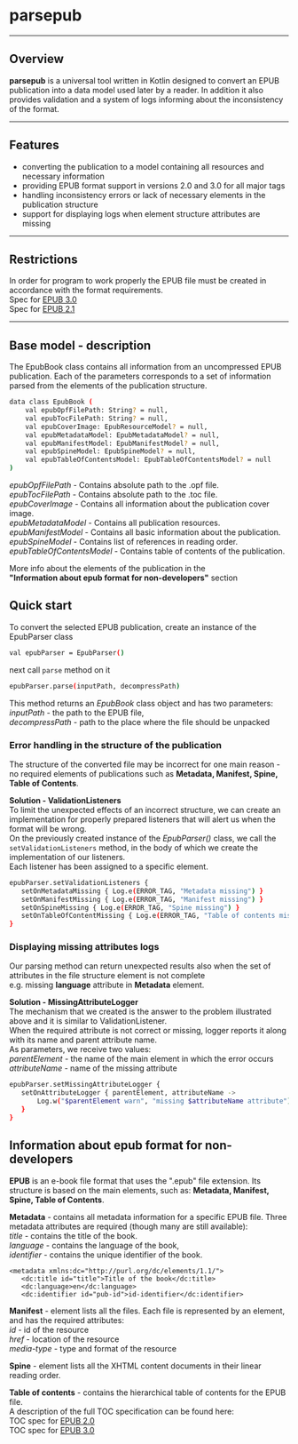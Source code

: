 # parsepub

---

## **Overview**

**parsepub** is a universal tool written in Kotlin designed to convert an EPUB publication into a data model used later by a reader. In addition it also provides validation and a system of logs informing about the inconsistency of the format.  

---

## **Features**

* converting the publication to a model containing all resources and necessary information
* providing EPUB format support in versions 2.0 and 3.0 for all major tags
* handling inconsistency errors or lack of necessary elements in the publication structure
* support for displaying logs when element structure attributes are missing

---

## Restrictions
In order for program to work properly the EPUB file must be created in accordance with the format requirements.   
Spec for [EPUB 3.0](http://idpf.org/epub/30)  
Spec for [EPUB 2.1](http://idpf.org/epub/201)

---
## Base model - description
The EpubBook class contains all information from an uncompressed EPUB publication.
Each of the parameters corresponds to a set of information parsed from the elements of the publication structure.
```bash
data class EpubBook (
    val epubOpfFilePath: String? = null,
    val epubTocFilePath: String? = null,
    val epubCoverImage: EpubResourceModel? = null,
    val epubMetadataModel: EpubMetadataModel? = null,
    val epubManifestModel: EpubManifestModel? = null,
    val epubSpineModel: EpubSpineModel? = null,
    val epubTableOfContentsModel: EpubTableOfContentsModel? = null
)
```
*epubOpfFilePath* - Contains absolute path to the .opf file.  
*epubTocFilePath* - Contains absolute path to the .toc file.  
*epubCoverImage* - Contains all information about the publication cover image.  
*epubMetadataModel* - Contains all publication resources.  
*epubManifestModel* -  Contains all basic information about the publication.  
*epubSpineModel* -  Contains list of references in reading order.  
*epubTableOfContentsModel* - Contains table of contents of the publication.  

More info about the elements of the publication in the  
**"Information about epub format for non-developers"** section

## Quick start
To convert the selected EPUB publication, create an instance of the EpubParser class
```bash
val epubParser = EpubParser()
```
next call `parse` method on it 
```bash
epubParser.parse(inputPath, decompressPath)
```
This method returns an *EpubBook* class object and has two parameters:  
*inputPath* - the path to the EPUB file,  
*decompressPath* - path to the place where the file should be unpacked

### Error handling in the structure of the publication
The structure of the converted file may be incorrect for one main reason - no required elements of publications such as **Metadata, Manifest, Spine, Table of Contents**.

**Solution - ValidationListeners**  
To limit the unexpected effects of an incorrect structure, we can create an implementation for properly prepared listeners that will alert us when the format will be wrong.  
On the previously created instance of the *EpubParser()* class, we call the `setValidationListeners` method, in the body of which we create the implementation of our listeners.  
Each listener has been assigned to a specific element.
```bash
epubParser.setValidationListeners {
   setOnMetadataMissing { Log.e(ERROR_TAG, "Metadata missing") }
   setOnManifestMissing { Log.e(ERROR_TAG, "Manifest missing") }
   setOnSpineMissing { Log.e(ERROR_TAG, "Spine missing") }
   setOnTableOfContentMissing { Log.e(ERROR_TAG, "Table of contents missing") }
} 
```

### Displaying missing attributes logs
Our parsing method can return unexpected results also when the set of attributes in the file structure element is not complete  
e.g. missing **language** attribute in **Metadata** element.

**Solution - MissingAttributeLogger**  
The mechanism that we created is the answer to the problem illustrated above and it is similar to ValidationListener.  
When the required attribute is not correct or missing, logger reports it along with its name and parent attribute name.  
As parameters, we receive two values:  
*parentElement* - the name of the main element in which the error occurs  
*attributeName* - name of the missing attribute

```bash
epubParser.setMissingAttributeLogger {
   setOnAttributeLogger { parentElement, attributeName ->
       Log.w("$parentElement warn", "missing $attributeName attribute")
   }
}
```

## Information about epub format for non-developers
**EPUB** is an e-book file format that uses the ".epub" file extension.
Its structure is based on the main elements, such as: **Metadata, Manifest, Spine, Table of Contents**.

**Metadata** - contains all metadata information for a specific EPUB file. Three metadata attributes are required (though many are still available):  
*title* - contains the title of the book. \
*language* - contains the language of the book, \
*identifier* - contains the unique identifier of the book.

```
<metadata xmlns:dc="http://purl.org/dc/elements/1.1/">
   <dc:title id="title">Title of the book</dc:title>
   <dc:language>en</dc:language>
   <dc:identifier id="pub-id">id-identifier</dc:identifier>
```
**Manifest** - element lists all the files. Each file is represented by an element, and has the required attributes:  
*id* - id of the resource  
*href* - location of the resource  
*media-type* - type and format of the resource

**Spine** - element lists all the XHTML content documents in their linear reading order.  
  
**Table of contents** - contains the hierarchical table of contents for the EPUB file.  
A description of the full TOC specification can be found here:  
TOC spec for [EPUB 2.0](http://www.idpf.org/epub/20/spec/OPF_2.0.1_draft.htm#Section2.4.1)  
TOC spec for [EPUB 3.0](https://www.idpf.org/epub/30/spec/epub30-contentdocs.html#sec-xhtml-nav)
